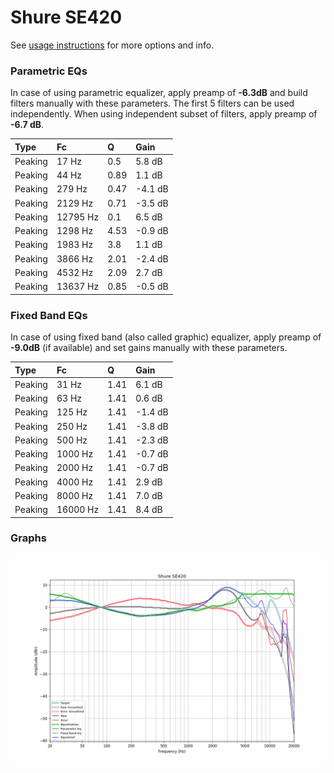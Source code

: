 # Shure SE420
See [usage instructions](https://github.com/jaakkopasanen/AutoEq#usage) for more options and info.

### Parametric EQs
In case of using parametric equalizer, apply preamp of **-6.3dB** and build filters manually
with these parameters. The first 5 filters can be used independently.
When using independent subset of filters, apply preamp of **-6.7 dB**.

| Type    | Fc       |    Q | Gain    |
|:--------|:---------|:-----|:--------|
| Peaking | 17 Hz    | 0.5  | 5.8 dB  |
| Peaking | 44 Hz    | 0.89 | 1.1 dB  |
| Peaking | 279 Hz   | 0.47 | -4.1 dB |
| Peaking | 2129 Hz  | 0.71 | -3.5 dB |
| Peaking | 12795 Hz | 0.1  | 6.5 dB  |
| Peaking | 1298 Hz  | 4.53 | -0.9 dB |
| Peaking | 1983 Hz  | 3.8  | 1.1 dB  |
| Peaking | 3866 Hz  | 2.01 | -2.4 dB |
| Peaking | 4532 Hz  | 2.09 | 2.7 dB  |
| Peaking | 13637 Hz | 0.85 | -0.5 dB |

### Fixed Band EQs
In case of using fixed band (also called graphic) equalizer, apply preamp of **-9.0dB**
(if available) and set gains manually with these parameters.

| Type    | Fc       |    Q | Gain    |
|:--------|:---------|:-----|:--------|
| Peaking | 31 Hz    | 1.41 | 6.1 dB  |
| Peaking | 63 Hz    | 1.41 | 0.6 dB  |
| Peaking | 125 Hz   | 1.41 | -1.4 dB |
| Peaking | 250 Hz   | 1.41 | -3.8 dB |
| Peaking | 500 Hz   | 1.41 | -2.3 dB |
| Peaking | 1000 Hz  | 1.41 | -0.7 dB |
| Peaking | 2000 Hz  | 1.41 | -0.7 dB |
| Peaking | 4000 Hz  | 1.41 | 2.9 dB  |
| Peaking | 8000 Hz  | 1.41 | 7.0 dB  |
| Peaking | 16000 Hz | 1.41 | 8.4 dB  |

### Graphs
![](./Shure%20SE420.png)